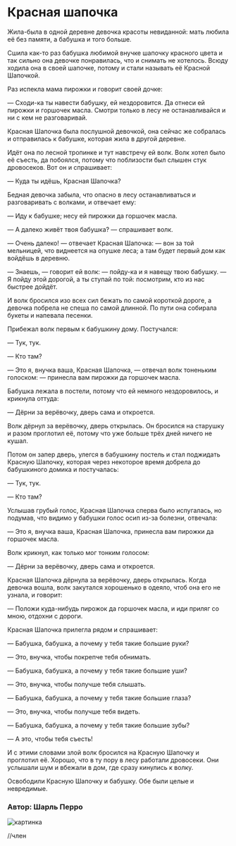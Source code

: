 # Красная шапочка #

Жила-была в одной деревне девочка красоты невиданной: мать любила её без памяти, а бабушка и того больше.

Сшила как-то раз бабушка любимой внучке шапочку красного цвета и так сильно она девочке понравилась, что и снимать не хотелось. Всюду ходила она в своей шапочке, потому и стали называть её Красной Шапочкой.

Раз испекла мама пирожки и говорит своей дочке:

— Сходи-ка ты навести бабушку, ей нездоровится. Да отнеси ей пирожки и горшочек масла. Смотри только в лесу не останавливайся и ни с кем не разговаривай.

Красная Шапочка была послушной девочкой, она сейчас же собралась и отправилась к бабушке, которая жила в другой деревне.

Идёт она по лесной тропинке и тут навстречу ей волк. Волк хотел было её съесть, да побоялся, потому что поблизости был слышен стук дровосеков. Вот он и спрашивает:

— Куда ты идёшь, Красная Шапочка?

Бедная девочка забыла, что опасно в лесу останавливаться и разговаривать с волками, и отвечает ему:

— Иду к бабушке; несу ей пирожки да горшочек масла.

— А далеко живёт твоя бабушка? — спрашивает волк.

— Очень далеко! — отвечает Красная Шапочка: — вон за той мельницей, что виднеется на опушке леса; а там будет первый дом как войдёшь в деревню.

— Знаешь, — говорит ей волк: — пойду-ка и я навещу твою бабушку. — Я пойду этой дорогой, а ты ступай по той: посмотрим, кто из нас быстрее дойдёт.

И волк бросился изо всех сил бежать по самой короткой дороге, а девочка побрела не спеша по самой длинной. По пути она собирала букеты и напевала песенки.

Прибежал волк первым к бабушкину дому. Постучался:

— Тук, тук.

— Кто там?

— Это я, внучка ваша, Красная Шапочка, — отвечал волк тоненьким голоском: — принесла вам пирожки да горшочек масла.

Бабушка лежала в постели, потому что ей немного нездоровилось, и крикнула оттуда:

— Дёрни за верёвочку, дверь сама и откроется.

Волк дёрнул за верёвочку, дверь открылась. Он бросился на старушку и разом проглотил её, потому что уже больше трёх дней ничего не кушал.

Потом он запер дверь, улегся в бабушкину постель и стал поджидать Красную Шапочку, которая через некоторое время добрела до бабушкиного домика и постучалась:

— Тук, тук.

— Кто там?

Услышав грубый голос, Красная Шапочка сперва было испугалась, но подумав, что видимо у бабушки голос осип из-за болезни, отвечала:

— Это я, внучка ваша, Красная Шапочка, принесла вам пирожки да горшочек масла.

Волк крикнул, как только мог тонким голосом:

— Дёрни за верёвочку, дверь сама и откроется.

Красная Шапочка дёрнула за верёвочку, дверь открылась. Когда девочка вошла, волк закутался хорошенько в одеяло, чтоб она его не узнала, и говорит:

— Положи куда-нибудь пирожок да горшочек масла, и иди приляг со мною, отдохни с дороги.

Красная Шапочка прилегла рядом и спрашивает:

— Бабушка, бабушка, а почему у тебя такие большие руки?

— Это, внучка, чтобы покрепче тебя обнимать.

— Бабушка, бабушка, а почему у тебя такие большие уши?

— Это, внучка, чтобы получше тебя слышать.

— Бабушка, бабушка, а почему у тебя такие большие глаза?

— Это, внучка, чтобы получше тебя видеть.

— Бабушка, бабушка, а почему у тебя такие большие зубы?

— А это, чтобы тебя съесть!

И с этими словами злой волк бросился на Красную Шапочку и проглотил её. Хорошо, что в ту пору в лесу работали дровосеки. Они услышали шум и вбежали в дом, где сразу кинулись к волку. 

Освободили Красную Шапочку и бабушку. Обе были целые и невредимые.

### Автор: Шарль Перро ###

![картинка](https://encrypted-tbn0.gstatic.com/images?q=tbn:ANd9GcTmAgpN6Fb69o9IHraE-134qodl0oyYm1YhkG2lttD9Z4FAylhv)

//член
